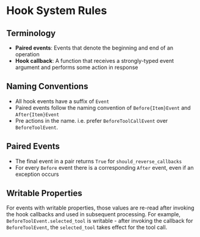# Hook System Rules

## Terminology

- **Paired events**: Events that denote the beginning and end of an operation
- **Hook callback**: A function that receives a strongly-typed event argument and performs some action in response

## Naming Conventions

- All hook events have a suffix of `Event`
- Paired events follow the naming convention of `Before{Item}Event` and `After{Item}Event`
- Pre actions in the name. i.e. prefer `BeforeToolCallEvent` over `BeforeToolEvent`.

## Paired Events

- The final event in a pair returns `True` for `should_reverse_callbacks`
- For every `Before` event there is a corresponding `After` event, even if an exception occurs

## Writable Properties

For events with writable properties, those values are re-read after invoking the hook callbacks and used in subsequent processing. For example, `BeforeToolEvent.selected_tool` is writable - after invoking the callback for `BeforeToolEvent`, the `selected_tool` takes effect for the tool call.